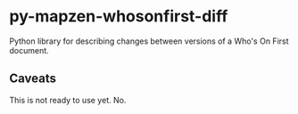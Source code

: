 # py-mapzen-whosonfirst-diff

Python library for describing changes between versions of a Who\'s On First document.

## Caveats

This is not ready to use yet. No.
